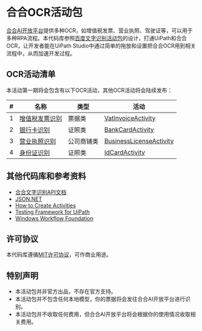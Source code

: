 # 合合OCR活动包

[合合AI开放平台](https://ai.ccint.com/)提供多种OCR，如增值税发票、营业执照、驾驶证等，可以用于多种RPA流程。本代码库参照[百度文字识别活动包](https://github.com/allenlooplee/BaiduOcrActivitiesPack)的设计，打通UiPath和合合OCR，让开发者能在UiPath Studio中通过简单的拖放和设置把合合OCR用到相关流程中，从而加速开发过程。

## OCR活动清单

本活动第一期将会包含有以下OCR活动，其他OCR活动将会陆续发布：

#|名称|类型|活动
---|---|---|---
1|[增值税发票识别](https://ai.ccint.com/api/vision/vat_invoice)|票据类|[VatInvoiceActivity](https://github.com/allenlooplee/CcintOcrActivitiesPack/blob/master/Ccint.Ocr/Ccint.Ocr.Activities/Activities/VatInvoiceActivity.cs)
2|[银行卡识别](https://ai.ccint.com/api/vision/bank_card)|证照类|[BankCardActivity](https://github.com/allenlooplee/CcintOcrActivitiesPack/blob/master/Ccint.Ocr/Ccint.Ocr.Activities/Activities/BankCardActivity.cs)
3|[营业执照识别](https://ai.ccint.com/api/vision/business_license)|公司商铺类|[BusinessLicenseActivity](https://github.com/allenlooplee/CcintOcrActivitiesPack/blob/master/Ccint.Ocr/Ccint.Ocr.Activities/Activities/BusinessLicenseActivity.cs)
4|[身份证识别](https://ai.ccint.com/api/vision/id_card)|证照类|[IdCardActivity](https://github.com/allenlooplee/CcintOcrActivitiesPack/blob/master/Ccint.Ocr/Ccint.Ocr.Activities/Activities/IdCardActivity.cs)

## 其他代码库和参考资料
* [合合文字识别API文档](https://ai.ccint.com/doc/api/general_license_recog/v1.0)
* [JSON.NET](https://github.com/JamesNK/Newtonsoft.Json)
* [How to Create Activities](https://docs.uipath.com/integrations/docs/how-to-create-activities)
* [Testing Framework for UiPath](https://connect.uipath.com/marketplace/components/uipath-testing-framework)
* [Windows Workflow Foundation](https://docs.microsoft.com/en-us/dotnet/framework/windows-workflow-foundation/)

## 许可协议

本代码库遵循[MIT许可协议](https://github.com/allenlooplee/CcintOcrActivitiesPack/blob/master/LICENSE)，可作商业用途。

## 特别声明
* 本活动包并非官方出品，不存在官方支持。
* 本活动包并不包含任何本地模型，你的票据将会发往合合AI开放平台进行识别。
* 本活动包并不收取任何费用，但合合AI开放平台将会根据你的使用情况收取相关费用。
